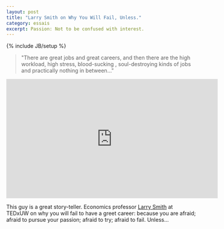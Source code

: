 ```yaml
---
layout: post
title: "Larry Smith on Why You Will Fail, Unless."
category: essais  
excerpt: Passion: Not to be confused with interest.
---
```

{% include JB/setup %}


>"There are great jobs and great careers, and then there are the high workload, high stress, blood-sucking , soul-destroying kinds of jobs and practically nothing in between..."

<iframe src="http://embed.ted.com/talks/larry_smith_why_you_will_fail_to_have_a_great_career.html" width="560" height="315" frameborder="0" scrolling="no"> </iframe>

This guy is a great story-teller. Economics professor [Larry Smith](http://en.wikipedia.org/wiki/Larry_Smith_(economics)) at TEDxUW on why you will fail to have a greet career: because you are afraid; afraid to pursue your passion; afraid to try; afraid to fail. Unless...